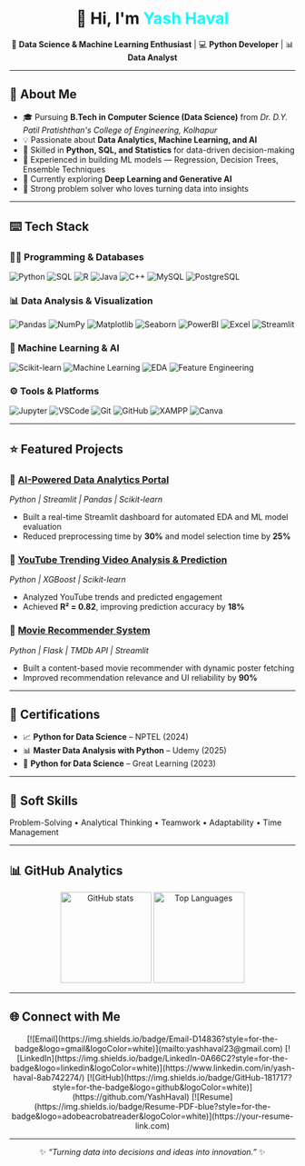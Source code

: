 <!-- 🌙 Dark Mode Aesthetic GitHub Profile - Yash Haval -->

<h1 align="center">👋 Hi, I'm <span style="color:#00FFFF;">Yash Haval</span></h1>

<p align="center">
🎯 <b>Data Science & Machine Learning Enthusiast</b> | 💻 <b>Python Developer</b> | 📊 <b>Data Analyst</b>   
</p>

---

## 🚀 About Me  
- 🎓 Pursuing **B.Tech in Computer Science (Data Science)** from *Dr. D.Y. Patil Pratishthan's College of Engineering, Kolhapur*  
- 💡 Passionate about **Data Analytics, Machine Learning, and AI**  
- 💼 Skilled in **Python, SQL, and Statistics** for data-driven decision-making  
- 🤖 Experienced in building ML models — Regression, Decision Trees, Ensemble Techniques  
- 🌱 Currently exploring **Deep Learning and Generative AI**  
- 🧠 Strong problem solver who loves turning data into insights  

---

## ⌨️ Tech Stack  

### 👨‍💻 Programming & Databases  
![Python](https://img.shields.io/badge/Python-3776AB?style=for-the-badge&logo=python&logoColor=white)
![SQL](https://img.shields.io/badge/SQL-003B57?style=for-the-badge&logo=postgresql&logoColor=white)
![R](https://img.shields.io/badge/R-276DC3?style=for-the-badge&logo=r&logoColor=white)
![Java](https://img.shields.io/badge/Java-007396?style=for-the-badge&logo=java&logoColor=white)
![C++](https://img.shields.io/badge/C++-00599C?style=for-the-badge&logo=cplusplus&logoColor=white)
![MySQL](https://img.shields.io/badge/MySQL-4479A1?style=for-the-badge&logo=mysql&logoColor=white)
![PostgreSQL](https://img.shields.io/badge/PostgreSQL-336791?style=for-the-badge&logo=postgresql&logoColor=white)

### 📊 Data Analysis & Visualization  
![Pandas](https://img.shields.io/badge/Pandas-150458?style=for-the-badge&logo=pandas&logoColor=white)
![NumPy](https://img.shields.io/badge/NumPy-013243?style=for-the-badge&logo=numpy&logoColor=white)
![Matplotlib](https://img.shields.io/badge/Matplotlib-003B57?style=for-the-badge&logo=plotly&logoColor=white)
![Seaborn](https://img.shields.io/badge/Seaborn-5A9?style=for-the-badge)
![PowerBI](https://img.shields.io/badge/PowerBI-F2C811?style=for-the-badge&logo=power-bi&logoColor=black)
![Excel](https://img.shields.io/badge/Excel-217346?style=for-the-badge&logo=microsoft-excel&logoColor=white)
![Streamlit](https://img.shields.io/badge/Streamlit-FF4B4B?style=for-the-badge&logo=streamlit&logoColor=white)

### 🤖 Machine Learning & AI  
![Scikit-learn](https://img.shields.io/badge/Scikit--learn-F7931E?style=for-the-badge&logo=scikitlearn&logoColor=white)
![Machine Learning](https://img.shields.io/badge/Machine%20Learning-4285F4?style=for-the-badge&logo=google-cloud&logoColor=white)
![EDA](https://img.shields.io/badge/EDA-00C853?style=for-the-badge)
![Feature Engineering](https://img.shields.io/badge/Feature%20Engineering-9C27B0?style=for-the-badge)

### ⚙️ Tools & Platforms  
![Jupyter](https://img.shields.io/badge/Jupyter-F37626?style=for-the-badge&logo=jupyter&logoColor=white)
![VSCode](https://img.shields.io/badge/VS%20Code-0078D4?style=for-the-badge&logo=visual-studio-code&logoColor=white)
![Git](https://img.shields.io/badge/Git-F05033?style=for-the-badge&logo=git&logoColor=white)
![GitHub](https://img.shields.io/badge/GitHub-181717?style=for-the-badge&logo=github&logoColor=white)
![XAMPP](https://img.shields.io/badge/XAMPP-FB7A24?style=for-the-badge&logo=xampp&logoColor=white)
![Canva](https://img.shields.io/badge/Canva-00C4CC?style=for-the-badge&logo=canva&logoColor=white)

---

## ⭐ Featured Projects  

### 🔹 [AI-Powered Data Analytics Portal](#)
*Python | Streamlit | Pandas | Scikit-learn*  
- Built a real-time Streamlit dashboard for automated EDA and ML model evaluation  
- Reduced preprocessing time by **30%** and model selection time by **25%**

### 🔹 [YouTube Trending Video Analysis & Prediction](#)
*Python | XGBoost | Scikit-learn*  
- Analyzed YouTube trends and predicted engagement  
- Achieved **R² = 0.82**, improving prediction accuracy by **18%**

### 🔹 [Movie Recommender System](#)
*Python | Flask | TMDb API | Streamlit*  
- Built a content-based movie recommender with dynamic poster fetching  
- Improved recommendation relevance and UI reliability by **90%**

---

## 🏅 Certifications  

- 📈 **Python for Data Science** – NPTEL (2024)  
- 📊 **Master Data Analysis with Python** – Udemy (2025)  
- 🧠 **Python for Data Science** – Great Learning (2023)  

---

## 💬 Soft Skills  
Problem-Solving • Analytical Thinking • Teamwork • Adaptability • Time Management  

---

## 📊 GitHub Analytics  

<p align="center">
  <img src="https://github-readme-stats.vercel.app/api?username=YashHaval&show_icons=true&theme=radical" alt="GitHub stats" height="160"/>
  <img src="https://github-readme-stats.vercel.app/api/top-langs/?username=YashHaval&layout=compact&theme=tokyonight" alt="Top Languages" height="160"/>
</p>

---

## 🌐 Connect with Me  

<p align="center">
  [![Email](https://img.shields.io/badge/Email-D14836?style=for-the-badge&logo=gmail&logoColor=white)](mailto:yashhaval23@gmail.com)
  [![LinkedIn](https://img.shields.io/badge/LinkedIn-0A66C2?style=for-the-badge&logo=linkedin&logoColor=white)](https://www.linkedin.com/in/yash-haval-8ab742274/)
  [![GitHub](https://img.shields.io/badge/GitHub-181717?style=for-the-badge&logo=github&logoColor=white)](https://github.com/YashHaval)
  [![Resume](https://img.shields.io/badge/Resume-PDF-blue?style=for-the-badge&logo=adobeacrobatreader&logoColor=white)](https://your-resume-link.com)
</p>



---

<p align="center">
✨ <i>“Turning data into decisions and ideas into innovation.”</i> ✨
</p>
